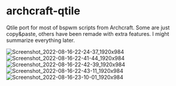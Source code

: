 # archcraft-qtile

Qtile port for most of bspwm scripts from Archcraft. Some are just copy&paste, others have been remade with extra features.
I might summarize everything later.

![Screenshot_2022-08-16-22-24-37_1920x984](https://user-images.githubusercontent.com/49107244/185019173-50e105a8-eb0e-4552-88a8-8bbe85be213a.png)
![Screenshot_2022-08-16-22-41-44_1920x984](https://user-images.githubusercontent.com/49107244/185019177-6c28fc4b-a4e9-4bad-b84c-441ca8e9d264.png)
![Screenshot_2022-08-16-22-42-39_1920x984](https://user-images.githubusercontent.com/49107244/185019183-92c325d1-135a-4f18-8de3-4de2fa8a1a8b.png)
![Screenshot_2022-08-16-22-43-11_1920x984](https://user-images.githubusercontent.com/49107244/185019186-82dc33a8-a92c-4225-afbd-223289fba04a.png)
![Screenshot_2022-08-16-23-10-01_1920x984](https://user-images.githubusercontent.com/49107244/185019187-9b7adf4a-20c0-4e5c-952c-5fc29a7630f2.png)



